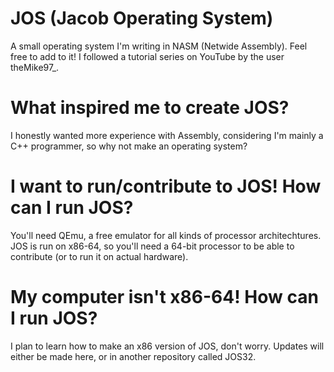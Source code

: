 # JOS (Jacob Operating System)
A small operating system I'm writing in NASM (Netwide Assembly). Feel free to add to it!
I followed a tutorial series on YouTube by the user theMike97_.

# What inspired me to create JOS?
I honestly wanted more experience with Assembly, considering I'm mainly a C++ programmer, so why not make an operating system?

# I want to run/contribute to JOS! How can I run JOS? 
You'll need QEmu, a free emulator for all kinds of processor architechtures. JOS is run on x86-64, so you'll need a 64-bit processor to be able to contribute (or to run it on actual hardware). 

# My computer isn't x86-64! How can I run JOS? 
I plan to learn how to make an x86 version of JOS, don't worry. Updates will either be made here, or in another repository called JOS32.

